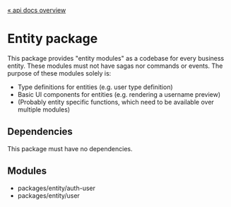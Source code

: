 [« api docs overview](../../../../docs/api.docs.md)

# Entity package
This package provides "entity modules" as a codebase for every business entity.
These modules must not have sagas nor commands or events.
The purpose of these modules solely is:
- Type definitions for entities (e.g. user type definition)
- Basic UI components for entities (e.g. rendering a username preview)
- (Probably entity specific functions, which need to be available over multiple modules)

## Dependencies 
This package must have no dependencies.

## Modules
- packages/entity/auth-user
- packages/entity/user

